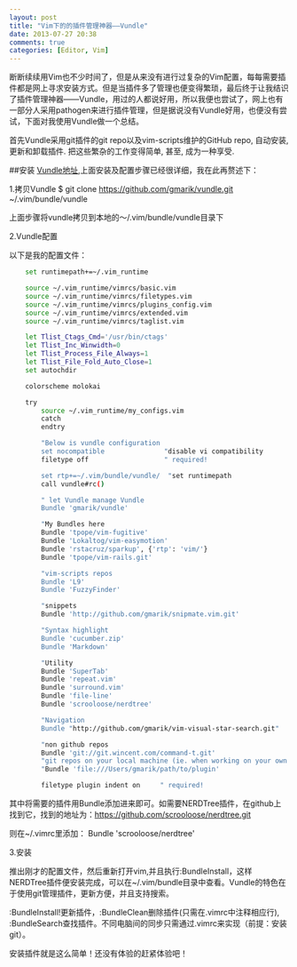 ```yaml
---
layout: post
title: "Vim下的的插件管理神器——Vundle"
date: 2013-07-27 20:38
comments: true
categories: [Editor, Vim]
---
```

断断续续用Vim也不少时间了，但是从来没有进行过复杂的Vim配置，每每需要插件都是网上寻求安装方式。但是当插件多了管理也便变得繁琐，最后终于让我结识了插件管理神器——Vundle，用过的人都说好用，所以我便也尝试了，网上也有一部分人采用pathogen来进行插件管理，但是据说没有Vundle好用，也便没有尝试，下面对我使用Vundle做一个总结。

首先Vundle采用git插件的git repo以及vim-scripts维护的GitHub repo, 自动安装, 更新和卸载插件. 把这些繁杂的工作变得简单, 甚至, 成为一种享受.

##安装
[Vundle地址](https://github.com/gmarik/vundle),上面安装及配置步骤已经很详细，我在此再赘述下：

1.拷贝Vundle
    $ git clone https://github.com/gmarik/vundle.git ~/.vim/bundle/vundle

上面步骤将vundle拷贝到本地的～/.vim/bundle/vundle目录下

2.Vundle配置

以下是我的配置文件：

<!-- more -->

```sh
    set runtimepath+=~/.vim_runtime

    source ~/.vim_runtime/vimrcs/basic.vim
    source ~/.vim_runtime/vimrcs/filetypes.vim
    source ~/.vim_runtime/vimrcs/plugins_config.vim
    source ~/.vim_runtime/vimrcs/extended.vim
    source ~/.vim_runtime/vimrcs/taglist.vim

    let Tlist_Ctags_Cmd='/usr/bin/ctags' 
    let Tlist_Inc_Winwidth=0
    let Tlist_Process_File_Always=1
    let Tlist_File_Fold_Auto_Close=1
    set autochdir

    colorscheme molokai

    try
        source ~/.vim_runtime/my_configs.vim
        catch
        endtry

        "Below is vundle configuration
        set nocompatible               "disable vi compatibility
        filetype off                   " required!

        set rtp+=~/.vim/bundle/vundle/  "set runtimepath
        call vundle#rc()

        " let Vundle manage Vundle  
        Bundle 'gmarik/vundle'

        "My Bundles here
        Bundle 'tpope/vim-fugitive'
        Bundle 'Lokaltog/vim-easymotion'
        Bundle 'rstacruz/sparkup', {'rtp': 'vim/'}
        Bundle 'tpope/vim-rails.git'

        "vim-scripts repos
        Bundle 'L9'
        Bundle 'FuzzyFinder'

        "snippets
        Bundle 'http://github.com/gmarik/snipmate.vim.git'

        "Syntax highlight
        Bundle 'cucumber.zip'
        Bundle 'Markdown'

        "Utility
        Bundle 'SuperTab'
        Bundle 'repeat.vim'
        Bundle 'surround.vim'
        Bundle 'file-line'
        Bundle 'scrooloose/nerdtree'

        "Navigation
        Bundle "http://github.com/gmarik/vim-visual-star-search.git"

        "non github repos
        Bundle 'git://git.wincent.com/command-t.git'
        "git repos on your local machine (ie. when working on your own plugin)
        "Bundle 'file:///Users/gmarik/path/to/plugin'

        filetype plugin indent on     " required!
```

其中将需要的插件用Bundle添加进来即可。如需要NERDTree插件，在github上找到它，找到的地址为：https://github.com/scrooloose/nerdtree.git

则在~/.vimrc里添加：
    Bundle 'scrooloose/nerdtree'

3.安装

推出刚才的配置文件，然后重新打开vim,并且执行:BundleInstall，这样NERDTree插件便安装完成，可以在~/.vim/bundle目录中查看。Vundle的特色在于使用git管理插件，更新方便，并且支持搜索。

:BundleInstall!更新插件，:BundleClean删除插件(只需在.vimrc中注释相应行), :BundleSearch查找插件。不同电脑间的同步只需通过.vimrc来实现（前提：安装git）。

安装插件就是这么简单！还没有体验的赶紧体验吧！
